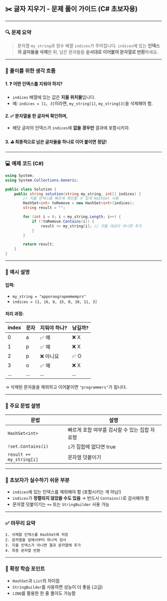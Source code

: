 

## ✂️ 글자 지우기 - 문제 풀이 가이드 (C# 초보자용)

---

### 🔍 문제 요약

> 문자열 `my_string`과 정수 배열 `indices`가 주어집니다.
> `indices`에 있는 **인덱스의 글자들을 삭제**한 뒤,
> 남은 문자들을 **순서대로 이어붙여 문자열로 반환**하세요.

---

### 🧠 풀이를 위한 생각 흐름

#### 1. ❓ 어떤 인덱스를 지워야 하지?

* `indices` 배열에 있는 값은 **지울 위치들**입니다.
* 예: `indices = [1, 3]`이라면, `my_string[1]`, `my_string[3]`을 삭제해야 함.

#### 2. ✅ 문자열을 한 글자씩 확인하며,

* 해당 글자의 인덱스가 `indices`에 **없을 경우만** 결과에 포함시키자.

#### 3. ⛳ 최종적으로 남은 글자들을 하나로 이어 붙이면 정답!

---

### 💻 예제 코드 (C#)

```csharp
using System;
using System.Collections.Generic;

public class Solution {
    public string solution(string my_string, int[] indices) {
        // 지울 인덱스를 빠르게 확인할 수 있게 HashSet 사용
        HashSet<int> toRemove = new HashSet<int>(indices);
        string result = "";

        for (int i = 0; i < my_string.Length; i++) {
            if (!toRemove.Contains(i)) {
                result += my_string[i]; // 지울 대상이 아니면 추가
            }
        }

        return result;
    }
}
```

---

### 🧩 예시 설명

#### 입력:

* `my_string = "apporoograpemmemprs"`
* `indices = [1, 16, 6, 15, 0, 10, 11, 3]`

#### 처리 과정:

| index | 문자  | 지워야 하나? | 남길까? |
| ----- | --- | ------- | ---- |
| 0     | a   | ✅ 예     | ❌ X  |
| 1     | p   | ✅ 예     | ❌ X  |
| 2     | p   | ❌ 아니요   | ✅ O  |
| 3     | o   | ✅ 예     | ❌ X  |
| ...   | ... | ...     | ...  |

→ 삭제된 문자들을 제외하고 이어붙이면 `"programmers"`가 됩니다.

---

### 🔧 주요 문법 설명

| 문법                       | 설명                         |
| ------------------------ | -------------------------- |
| `HashSet<int>`           | 빠르게 포함 여부를 검사할 수 있는 집합 자료형 |
| `!set.Contains(i)`       | `i`가 집합에 없다면 true          |
| `result += my_string[i]` | 문자열 덧붙이기                   |

---

### 📌 초보자가 실수하기 쉬운 부분

* `indices`에 있는 인덱스를 제외해야 함 (포함시키는 게 아님!)
* `indices`가 **정렬되지 않았을 수도 있음** → 반드시 `Contains()`로 검사해야 함
* 문자열 덧붙이기는 `+=` 또는 `StringBuilder` 사용 가능

---

### ✅ 마무리 요약

```text
1. 삭제할 인덱스를 HashSet에 저장
2. 문자열을 앞에서부터 하나씩 검사
3. 지울 인덱스가 아니면 결과 문자열에 추가
4. 최종 문자열 반환
```

---

### 🌱 확장 학습 포인트

* `HashSet`과 `List`의 차이점
* `StringBuilder`를 사용하면 성능이 더 좋음 (고급)
* `LINQ`를 활용한 한 줄 풀이도 가능함

